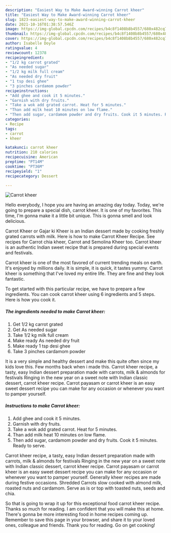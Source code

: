 ```yaml
---
description: "Easiest Way to Make Award-winning Carrot kheer"
title: "Easiest Way to Make Award-winning Carrot kheer"
slug: 1823-easiest-way-to-make-award-winning-carrot-kheer
date: 2021-10-16T01:38:57.546Z
image: https://img-global.cpcdn.com/recipes/b4c8f1408b8b4557/680x482cq70/carrot-kheer-recipe-main-photo.jpg
thumbnail: https://img-global.cpcdn.com/recipes/b4c8f1408b8b4557/680x482cq70/carrot-kheer-recipe-main-photo.jpg
cover: https://img-global.cpcdn.com/recipes/b4c8f1408b8b4557/680x482cq70/carrot-kheer-recipe-main-photo.jpg
author: Isabelle Doyle
ratingvalue: 4
reviewcount: 12378
recipeingredient:
- "1/2 kg carrot grated"
- "As needed sugar"
- "1/2 kg milk full cream"
- "As needed dry fruit"
- "1 tsp desi ghee"
- "3 pinches cardamom powder"
recipeinstructions:
- "Add ghee and cook it 5 minutes."
- "Garnish with dry fruits."
- "Take a wok add grated carrot. Heat for 5 minutes."
- "Than add milk heat 10 minutes on low flame."
- "Then add sugar, cardamom powder and dry fruits. Cook it 5 minutes. Ready to serve."
categories:
- Recipe
tags:
- carrot
- kheer

katakunci: carrot kheer 
nutrition: 210 calories
recipecuisine: American
preptime: "PT14M"
cooktime: "PT36M"
recipeyield: "1"
recipecategory: Dessert

---
```



![Carrot kheer](https://img-global.cpcdn.com/recipes/b4c8f1408b8b4557/680x482cq70/carrot-kheer-recipe-main-photo.jpg)

Hello everybody, I hope you are having an amazing day today. Today, we're going to prepare a special dish, carrot kheer. It is one of my favorites. This time, I'm gonna make it a little bit unique. This is gonna smell and look delicious.

Carrot Kheer or Gajar ki Kheer is an Indian dessert made by cooking freshly grated carrots with milk. Here is how to make Carrot Kheer Recipe. See recipes for Carrot chia kheer, Carrot and Semolina Kheer too. Carrot kheer is an authentic Indian sweet recipe that is prepared during special events and festivals.

Carrot kheer is one of the most favored of current trending meals on earth. It's enjoyed by millions daily. It is simple, it is quick, it tastes yummy. Carrot kheer is something that I've loved my entire life. They are fine and they look fantastic.


To get started with this particular recipe, we have to prepare a few ingredients. You can cook carrot kheer using 6 ingredients and 5 steps. Here is how you cook it.

<!--inarticleads1-->

##### The ingredients needed to make Carrot kheer:

1. Get 1/2 kg carrot grated
1. Get As needed sugar
1. Take 1/2 kg milk full cream
1. Make ready As needed dry fruit
1. Make ready 1 tsp desi ghee
1. Take 3 pinches cardamom powder


It is a very simple and healthy dessert and make this quite often since my kids love this. Few months back when i made this. Carrot kheer recipe, a tasty, easy Indian dessert preparation made with carrots, milk & almonds for festivals Ringing in the new year on a sweet note with Indian classic dessert, carrot kheer recipe. Carrot payasam or carrot kheer is an easy sweet dessert recipe you can make for any occasion or whenever you want to pamper yourself. 

<!--inarticleads2-->

##### Instructions to make Carrot kheer:

1. Add ghee and cook it 5 minutes.
1. Garnish with dry fruits.
1. Take a wok add grated carrot. Heat for 5 minutes.
1. Than add milk heat 10 minutes on low flame.
1. Then add sugar, cardamom powder and dry fruits. Cook it 5 minutes. Ready to serve.


Carrot kheer recipe, a tasty, easy Indian dessert preparation made with carrots, milk & almonds for festivals Ringing in the new year on a sweet note with Indian classic dessert, carrot kheer recipe. Carrot payasam or carrot kheer is an easy sweet dessert recipe you can make for any occasion or whenever you want to pamper yourself. Generally kheer recipes are made during festive occasions. Shredded Carrots slow cooked with almond milk, roasted nuts and cardamom. Serve as is or top with toasted nuts, seeds and chia. 

So that is going to wrap it up for this exceptional food carrot kheer recipe. Thanks so much for reading. I am confident that you will make this at home. There's gonna be more interesting food in home recipes coming up. Remember to save this page in your browser, and share it to your loved ones, colleague and friends. Thank you for reading. Go on get cooking!
